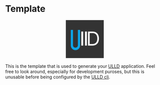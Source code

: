 # Template

<p align="center">
  <a href="https://uhlittlelessdum.com">
    <img alt="MDX" src="./apps/website/public/icons/android-chrome-512x512.png" width="120" />
  </a>
</p>

This is the template that is used to generate your [ULLD](https://uhlittlelessdum.com) application. Feel free to look around, especially for development puroses, but this is unusable before being configured by the [ULLD cli](https://github.com/Uh-little-less-dum/go-dum).
